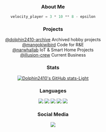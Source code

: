 <div align="center">

### About Me

```python
velocity_player = 3 * 10 ** 8 - epsilon
```

### Projects

[@dolphin2410-archive](https://github.com/dolphin2410-archive) Archived hobby projects
<br />
[@mangokiwibird](https://github.com/mangokiwibird) Code for R&E
<br />
[@narwhallab](https://github.com/narwhallab) IoT & Smart Home Projects
<br />
[@illusion-crew](https://github.com/illusion-crew) Current Business

### Stats

[![Dolphin2410's GitHub stats-Light](https://github-readme-stats.vercel.app/api?username=dolphin2410&show_icons=true&theme=default#gh-light-mode-only)](https://github.com/dolphin2410)

### Languages
<p>
  <img src="https://img.shields.io/badge/Python-046dd6?style=flat-square&logo=Python&logoColor=white"/>
  <img src="https://img.shields.io/badge/Rust-000000?style=flat-square&logo=Rust&logoColor=white"/>
  <img src="https://img.shields.io/badge/Kotlin-7F52FF?style=flat-square&logo=Kotlin&logoColor=white"/>
  <img src="https://img.shields.io/badge/Javascript-F7DF1E?style=flat-square&logo=Javascript&logoColor=black"/>
  <img src="https://img.shields.io/badge/Typescript-046dd6?style=flat-square&logo=Typescript&logoColor=white"/>
</p>

### Social Media

<a href="mailto:dolgore2410@gmail.com" target="_blank"><img src="https://img.shields.io/badge/Gmail-EA4335?style=flat-square&logo=Gmail&logoColor=white"/></a>
  
</div>
